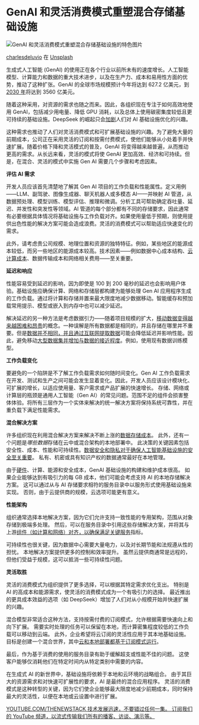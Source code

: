 # GenAI 和灵活消费模式重塑混合存储基础设施

![GenAI 和灵活消费模式重塑混合存储基础设施的特色图片](https://cdn.thenewstack.io/media/2025/06/bd1714f4-charlesdeluvio-pjah2ax4uwk-unsplash-1024x683.jpg)

[charlesdeluvio](https://unsplash.com/@charlesdeluvio?utm_content=creditCopyText&utm_medium=referral&utm_source=unsplash) 在 [Unsplash](https://unsplash.com/photos/person-facing-computer-desktop-pjAH2Ax4uWk?utm_content=creditCopyText&utm_medium=referral&utm_source=unsplash)

生成式人工智能 (GenAI) 的使用正在各个行业以前所未有的速度增长。人工智能模型、计算能力和数据的重大技术进步，以及在生产力、成本和易用性方面的优势，推动了这种扩张。GenAI 的全球市场规模预计今年将达到 627.2 亿美元，到 [2030 年](https://www.statista.com/outlook/tmo/artificial-intelligence/generative-ai/worldwide)将达到 3560 亿美元。

随着这种采用，对资源的需求也随之而来。因此，各组织现在专注于如何高效地使用 GenAI，包括减少用电量、降低 GPU 消耗，以及总体上使用碳密集度较低且更可持续的基础设施。DeepSeek 的崛起只会[加剧](https://www.theverge.com/climate-change/603622/deepseek-ai-environment-energy-climate)人们对 AI 基础设施优化的兴趣。

这种需求也推动了人们对灵活消费模式和可扩展基础设施的兴趣。为了避免大量的前期成本，公司正在采用灵活的订阅和按需付费模式，使他们能够从小处着手并快速扩展。随着价格下降和灵活模式的普及，GenAI 将变得越来越普遍，从而推动更高的需求。从长远来看，灵活的模式将使 GenAI 更加高效、经济和可持续。但是，在混合、灵活的模式中实施 Gen AI 需要几个步骤和考虑因素。

**评估 AI 需求**

开发人员应该首先清楚地了解其 Gen AI 项目的工作负载和性能属性。定义用例——LLM、副驾驶、图像生成器、聊天机器人或多模态 AI——并映射 AI 管道，从数据预处理、模型训练、模型评估、推理和微调。分析工具可帮助确定吞吐量、延迟、并发性和突发性等领域。AI 管道的每个部分都有不同的存储要求，因此通常有必要根据具体情况将基础设施与工作负载对齐。如果使用量低于预期，则使用提供出色性能的解决方案可能会造成浪费。灵活的消费模式可以帮助适应快速变化的需求。

此外，请考虑贵公司规模、地理位置和资源的独特特征。例如，某些地区的能源成本较低，而另一些地区的能源成本较高。技术因素——例如数据中心成本结构、[云计算成本](https://thenewstack.io/how-platform-engineering-can-help-keep-cloud-costs-in-check/)、数据传输成本和网络相关费用——至关重要。

**延迟和响应**

性能容易受到延迟的影响，因为即使是 100 到 200 毫秒的延迟也会影响用户体验。基础设施应确保计算、网络和存储层都构建为能够处理 Gen AI 应用程序生成的工作负载。通过将计算和存储并置来最大限度地减少数据移动。智能缓存和预加载常用提示、模型或嵌入到内存中也可以减少延迟。

解决延迟的另一种方法是考虑数据引力——随着项目规模的扩大，[移动数据变得越来越困难和昂贵](https://thenewstack.io/wrangling-data-is-becoming-critical-in-an-ai-driven-world/)的概念。一种误解是所有数据都是相同的，并且存储在哪里并不重要。但是[数据并不相同，并且通过互联网提取数据](https://thenewstack.io/stream-data-across-multiple-regions-and-clouds-with-kafka/)可能会降低延迟并影响性能。因此，避免移动[大型数据集并增加与数据的接近程度](https://thenewstack.io/5-useful-datasets-for-training-multimodal-ai-models/)。例如，使用现有数据训练模型。

**工作负载变化**

要避免的一个陷阱是不了解工作负载需求如何随时间变化。Gen AI 工作负载需求在开发、测试和生产之间可能会发生显着变化。因此，开发人员应该设计模块化、可扩展的增长，以适应使用量、客户需求或产品扩展的快速增长。
存储、网络或计算层的瓶颈是通用人工智能（Gen AI）的常见问题。范围不足的组件会损害整体体验。将所有三层作为一个实体来解决的统一解决方案将保持系统可靠性，并在重负载下满足性能需求。

**混合解决方案**

许多组织现在利用混合解决方案来解决不断上涨的[数据存储成本](https://thenewstack.io/object-storage-is-key-to-taming-cloud-costs/)。 此外，还有一个问题是*哪些数据*存储在云中或混合架构的本地部署中。 此决策的关键因素包括安全性、成本、性能和可持续性。[数据安全和隐私对于确保人工智能基础设施的安全至关重要](https://thenewstack.io/will-data-privacy-die-in-the-age-of-genai/)。 私有、机密或具有知识产权的数据通常最好在本地管理。

由于[硬件](https://thenewstack.io/how-to-build-an-ai-agent-to-control-household-devices/)、计算、能源和安全成本，GenAI 基础设施的构建和维护成本很高。 如果企业能够达到有吸引力的每 GB 成本，他们可能会考虑支持 AI 的本地存储解决方案。 这可以通过从与 AI 存储要求相符的服务目录中以服务形式使用基础设施来实现。 否则，由于云提供商的规模，云选项可能更有意义。

**性能架构**

组织通常选择本地解决方案，因为它们允许支持一致性能的专用架构，范围从对象存储到极端多处理。 然后，可以在服务目录中引用这些存储解决方案，并将其与上游[组件（如计算和网络）对齐，以确保满足关键服务](https://thenewstack.io/bigquery-pricing-a-users-guide/)指标。

可持续性也很关键，因为数据中心需要大量电力，以及对长期节能和法规遵从性的担忧。 本地解决方案提供更多的控制和效率提升。 虽然云提供商通常是远程的，但他们受益于规模，这可以抵消一些可持续性问题。

**灵活取胜**

灵活的消费模式为组织提供了更多选择，可以根据其特定需求优化支出。 特别是 AI 的高成本和能源需求，使灵活的消费模式成为一个有吸引力的选择。 最近推出的更具成本效益的选项（如 DeepSeek）增加了人们对从小规模开始并快速扩展的兴趣。

混合模型非常适合这种方法，支持按需付费的订阅模式，允许根据需要快速向上和向下扩展。 需要实时处理的任务可以保留在本地，而计算密集程度较低的工作负载可以移动到云端。 此外，企业希望将云订阅的灵活性应用于其本地基础设施。 目标是创建一个混合世界，其中[云和本地部署都基于订阅模式运行](https://thenewstack.io/how-yieldmo-cut-database-costs-and-cloud-dependencies/)。

最后，作为基于消费的使用的服务目录有助于缓解超支或性能不佳的问题。 这使客户能够仅消耗他们在特定时间内从特定类别中需要的内容。

在生成式 AI 的新世界中，基础设施将依赖于本地和云环境的战略组合。 由于其巨大的资源需求和对快速可扩展性的要求，AI 是最终的混合应用程序。 灵活的消费模式是这种转型的关键，因为它们使企业能够最大限度地减少前期成本，同时保持最大的灵活性，以便在本地或云设置中进行扩展。

[
YOUTUBE.COM/THENEWSTACK
技术发展迅速，不要错过任何一集。 订阅我们的 YouTube
频道，以流式传输我们所有的播客、访谈、演示等。
](https://youtube.com/thenewstack?sub_confirmation=1)